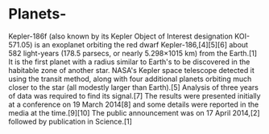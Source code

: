 # Planets-

Kepler-186f (also known by its Kepler Object of Interest designation KOI-571.05) is an exoplanet orbiting the red dwarf Kepler-186,[4][5][6] about 582 light-years (178.5 parsecs, or nearly 5.298×1015 km) from the Earth.[1] It is the first planet with a radius similar to Earth's to be discovered in the habitable zone of another star. NASA's Kepler space telescope detected it using the transit method, along with four additional planets orbiting much closer to the star (all modestly larger than Earth).[5] Analysis of three years of data was required to find its signal.[7] The results were presented initially at a conference on 19 March 2014[8] and some details were reported in the media at the time.[9][10] The public announcement was on 17 April 2014,[2] followed by publication in Science.[1]